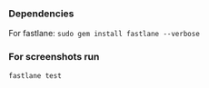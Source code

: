 

### Dependencies

For fastlane:
`sudo gem install fastlane --verbose`

### For screenshots run

`fastlane test`
